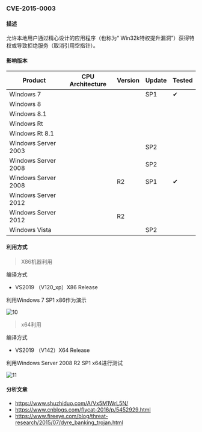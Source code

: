 ### CVE-2015-0003

#### 描述

允许本地用户通过精心设计的应用程序（也称为“ Win32k特权提升漏洞”）获得特权或导致拒绝服务（取消引用空指针）。

#### 影响版本

| Product             | CPU Architecture | Version | Update | Tested             |
| ------------------- | ---------------- | ------- | ------ | ------------------ |
| Windows 7           |                  |         | SP1    | &#10004; |
| Windows 8           |                  |         |        |                    |
| Windows 8.1         |                  |         |        |                    |
| Windows Rt          |                  |         |        |                    |
| Windows Rt 8.1      |                  |         |        |                    |
| Windows Server 2003 |                  |         | SP2    |                    |
| Windows Server 2008 |                  |         | SP2    |                    |
| Windows Server 2008 |                  | R2      | SP1    | &#10004; |
| Windows Server 2012 |                  |         |        |                    |
| Windows Server 2012 |                  | R2      |        |                    |
| Windows Vista       |                  |         | SP2    |                    |

#### 利用方式

> X86机器利用

编译方式

- VS2019 （V120_xp）X86 Release

利用Windows 7 SP1 x86作为演示

![10](https://github.com/Ascotbe/Random-img/blob/master/WindowsKernelExploits/CVE-2015-0003_win7_x86.gif?raw=true)

> x64利用

编译方式

- VS2019 （V142）X64 Release

利用Windows Server 2008 R2 SP1 x64进行测试

![11](https://github.com/Ascotbe/Random-img/blob/master/WindowsKernelExploits/CVE-2015-0003_win2008_x64.gif?raw=true)

#### 分析文章
- https://www.shuzhiduo.com/A/Vx5M1WrL5N/
- https://www.cnblogs.com/flycat-2016/p/5452929.html
- https://www.fireeye.com/blog/threat-research/2015/07/dyre_banking_trojan.html